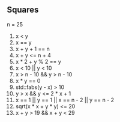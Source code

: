 ## Squares
n = 25

 1) x < y
 2) x == y
 3) x + y + 1 == n
 4) x + y <= n + 4
 5) x * 2 + y % 2 == y
 6) x < 10 || y < 10
 7) x > n - 10 && y > n - 10
 8) x * y == 0
 9) std::fabs(y - x) > 10
 10) y > x && y <= 2 * x + 1
 11) x == 1 || y == 1 || x == n - 2 || y == n - 2
 12) sqrt(x * x + y * y) <= 20
 13) x + y > 19 && x + y < 29




